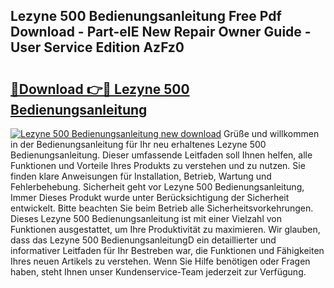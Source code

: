 ## Lezyne 500 Bedienungsanleitung Free Pdf Download - Part-eIE New Repair Owner Guide - User Service Edition AzFz0

# <h2><a href="http://df0q9r.blite.top/?on=Lezyne+500+Bedienungsanleitung">🔗Download 👉🔴 Lezyne 500 Bedienungsanleitung</a></h2>

[![Lezyne 500 Bedienungsanleitung new download](https://i.imgur.com/lujVjoI.png)](http://df0q9r.blite.top/?on=Lezyne+500+Bedienungsanleitung)
Grüße und willkommen in der Bedienungsanleitung für Ihr neu erhaltenes Lezyne 500 Bedienungsanleitung. Dieser umfassende Leitfaden soll Ihnen helfen, alle Funktionen und Vorteile Ihres Produkts zu verstehen und zu nutzen. Sie finden klare Anweisungen für Installation, Betrieb, Wartung und Fehlerbehebung. Sicherheit geht vor Lezyne 500 Bedienungsanleitung, Immer Dieses Produkt wurde unter Berücksichtigung der Sicherheit entwickelt. Bitte beachten Sie beim Betrieb alle Sicherheitsvorkehrungen. Dieses Lezyne 500 Bedienungsanleitung ist mit einer Vielzahl von Funktionen ausgestattet, um Ihre Produktivität zu maximieren. Wir glauben, dass das Lezyne 500 BedienungsanleitungD ein detaillierter und informativer Leitfaden für Ihr Bestreben war, die Funktionen und Fähigkeiten Ihres neuen Artikels zu verstehen. Wenn Sie Hilfe benötigen oder Fragen haben, steht Ihnen unser Kundenservice-Team jederzeit zur Verfügung.

